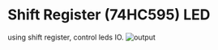 # Shift Register (74HC595) LED
using shift register, control leds IO.
![output](https://user-images.githubusercontent.com/60992540/236135824-9d951705-03aa-47a9-acc6-2d9d6cef0cd0.gif)
